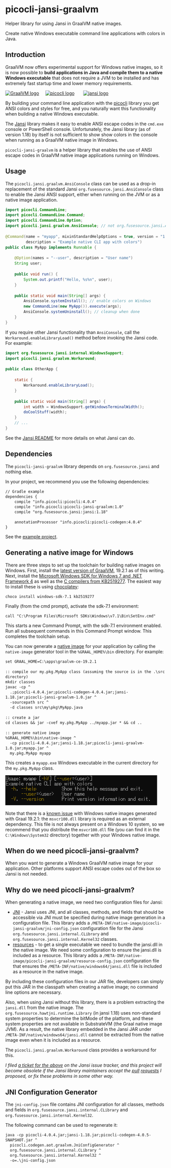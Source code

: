 # picocli-jansi-graalvm
Helper library for using Jansi in GraalVM native images.

Create native Windows executable command line applications with colors in Java.

## Introduction

GraalVM now offers experimental support for Windows native images,
so it is now possible to **build applications in Java and compile them to a native Windows executable** that does not require a JVM to be installed and has extremely fast startup time and lower memory requirements.

<a href="https://www.graalvm.org/"><img src="https://www.graalvm.org/resources/img/logo-colored.svg" alt="GraalVM logo"></a> &nbsp;&nbsp;&nbsp;  <a href="https://github.com/remkop/picocli"><img src="https://picocli.info/images/logo/horizontal.png" height="40" alt="picocli logo"></a> &nbsp;&nbsp;&nbsp;&nbsp;&nbsp; <a href="https://github.com/fusesource/jansi"><img src="https://camo.githubusercontent.com/f1eebfa71af81086762ab38337c9d563bd7ac6a1/687474703a2f2f66757365736f757263652e6769746875622e696f2f6a616e73692f696d616765732f70726f6a6563742d6c6f676f2e706e67" alt="jansi logo" height="30"></a>

By building your command line application with the [picocli](https://github.com/remkop/picocli) library you get ANSI colors and styles for free, and you naturally want this functionality when building a native Windows executable.

The [Jansi](https://github.com/fusesource/jansi) library makes it easy to enable ANSI escape codes in the `cmd.exe` console or PowerShell console. Unfortunately, the Jansi library (as of version 1.18) by itself is not sufficient to show show colors in the console when running as a GraalVM native image in Windows.

`picocli-jansi-graalvm` is a helper library that enables the use of ANSI escape codes in GraalVM native image applications running on Windows.

## Usage

The `picocli.jansi.graalvm.AnsiConsole` class can be used as a drop-in replacement of the standard Jansi `org.fusesource.jansi.AnsiConsole` class to enable the Jansi ANSI support, either when running on the JVM or as a native image application.


```java
import picocli.CommandLine;
import picocli.CommandLine.Command;
import picocli.CommandLine.Option;
import picocli.jansi.graalvm.AnsiConsole; // not org.fusesource.jansi.AnsiConsole

@Command(name = "myapp", mixinStandardHelpOptions = true, version = "1.0",
         description = "Example native CLI app with colors")
public class MyApp implements Runnable {

    @Option(names = "--user", description = "User name")
    String user;
    
    public void run() {
        System.out.printf("Hello, %s%n", user);
    }

    public static void main(String[] args) {
        AnsiConsole.systemInstall(); // enable colors on Windows
        new CommandLine(new MyApp()).execute(args);
        AnsiConsole.systemUninstall(); // cleanup when done
    }
}
```

If you require other Jansi functionality than `AnsiConsole`,
call the `Workaround.enableLibraryLoad()` method before invoking the Jansi code. For example:

```java
import org.fusesource.jansi.internal.WindowsSupport;
import picocli.jansi.graalvm.Workaround;

public class OtherApp {

    static {
        Workaround.enableLibraryLoad();
    }

    public static void main(String[] args) {
        int width = WindowsSupport.getWindowsTerminalWidth();
        doCoolStuff(width);
    }
    // ...
}
```

See the [Jansi README](https://github.com/fusesource/jansi) for more details on what Jansi can do.

## Dependencies

The `picocli-jansi-graalvm` library depends on `org.fusesource.jansi` and nothing else.

In your project, we recommend you use the following dependencies:

```
// Gradle example
dependencies {
    compile "info.picocli:picocli:4.0.4"
    compile "info.picocli:picocli-jansi-graalvm:1.0"
    compile "org.fusesource.jansi:jansi:1.18"

    annotationProcessor "info.picocli:picocli-codegen:4.0.4"
}
```

See the [example project](https://github.com/remkop/picocli-jansi-graalvm/tree/master/examples).

## Generating a native image for Windows

There are three steps to set up the toolchain for building native images on Windows. First, install the [latest version of GraalVM](https://www.graalvm.org/docs/getting-started/), 19.2.1 as of this writing.  Next, install the [Microsoft Windows SDK for Windows 7 and .NET Framework 4](https://www.microsoft.com/en-us/download/details.aspx?id=8442) as well as the [C compilers from KB2519277](https://stackoverflow.com/a/45784634/873282). The easiest way to install these is using [chocolatey](https://chocolatey.org/docs/installation):

```
choco install windows-sdk-7.1 kb2519277
```

Finally (from the cmd prompt), activate the sdk-7.1 environment:

```
call "C:\Program Files\Microsoft SDKs\Windows\v7.1\Bin\SetEnv.cmd"
```

This starts a new Command Prompt, with the sdk-7.1 environment enabled. Run all subsequent commands in this Command Prompt window. This completes the toolchain setup.

You can now generate a [native image](https://www.graalvm.org/docs/reference-manual/native-image/) for your application by calling the `native-image` generator tool in the `%GRAAL_HOME%\bin` directory. For example:

```
set GRAAL_HOME=C:\apps\graalvm-ce-19.2.1

:: compile our my.pkg.MyApp class (assuming the source is in the .\src directory)
mkdir classes
javac -cp ^
  .;picocli-4.0.4.jar;picocli-codegen-4.0.4.jar;jansi-1.18.jar;picocli-jansi-graalvm-1.0.jar ^
  -sourcepath src ^
  -d classes src\my\pkg\MyApp.java

:: create a jar
cd classes && jar -cvef my.pkg.MyApp ../myapp.jar * && cd ..

:: generate native image
%GRAAL_HOME%\bin\native-image ^
  -cp picocli-4.0.4.jar;jansi-1.18.jar;picocli-jansi-graalvm-1.0.jar;myapp.jar ^
  my.pkg.MyApp myapp
```

This creates a `myapp.exe` Windows executable in the current directory for the `my.pkg.MyApp` class.

![MyApp usage](docs/images/myapp-usage.png)

Note that there is a [known issue](https://github.com/oracle/graal/issues/1762) with Windows native images generated with Graal 19.2.1:  the `msvcr100.dll` library is required as an external dependency. This file is not always present on a Windows 10 system, so we recommend that you distribute the `msvcr100.dll` file (you can find it in the `C:\Windows\System32` directory) together with your Windows native image.


## When do we need picocli-jansi-graalvm?

When you want to generate a Windows GraalVM native image for your application.
Other platforms support ANSI escape codes out of the box so Jansi is not needed.

## Why do we need picocli-jansi-graalvm?

When generating a native image, we need two configuration files for Jansi:

* [JNI](https://github.com/oracle/graal/blob/master/substratevm/JNI.md) - Jansi uses JNI, and all classes, methods, and fields that should be accessible via JNI must be specified during native image generation in a configuration file. This library adds a `/META-INF/native-image/picocli-jansi-graalvm/jni-config.json` configuration file for the Jansi `org.fusesource.jansi.internal.CLibrary` and `org.fusesource.jansi.internal.Kernel32` classes.
* [resources](https://github.com/oracle/graal/blob/master/substratevm/RESOURCES.md) - to get a single executable we need to bundle the jansi.dll in the native image. We need some configuration to ensure the jansi.dll is included as a resource.  This library adds a `/META-INF/native-image/picocli-jansi-graalvm/resource-config.json` configuration file that ensures the `/META-INF/native/windows64/jansi.dll` file is included as a resource in the native image.

By including these configuration files in our JAR file, developers can simply put this JAR in the classpath when creating a native image; no command line options are necessary.

Also, when using Jansi without this library, there is a problem extracting the `jansi.dll` from the native image.
The `org.fusesource.hawtjni.runtime.Library` (in jansi 1.18) uses non-standard
system properties to determine the bitMode of the platform,
and these system properties are not available in SubstrateVM (the Graal native image JVM).
As a result, the native library embedded in the Jansi JAR under `/META-INF/native/windows64/jansi.dll`
cannot be extracted from the native image even when it is included as a resource.

The `picocli.jansi.graalvm.Workaround` class provides a workaround for this.

*I filed [a ticket for the above](https://github.com/fusesource/jansi/issues/162) on the Jansi issue tracker, and this project will become obsolete if the Jansi library maintainers accept the [pull](https://github.com/fusesource/jansi-native/pull/21) [requests](https://github.com/fusesource/hawtjni/pull/61) I proposed, or fix these problems in some other way.*

## JNI Configuration Generator

The `jni-config.json` file contains JNI configuration for all classes, methods and fields in `org.fusesource.jansi.internal.CLibrary` and `org.fusesource.jansi.internal.Kernel32`.

The following command can be used to regenerate it:

```
java -cp picocli-4.0.4.jar;jansi-1.18.jar;picocli-codegen-4.0.5-SNAPSHOT.jar ^
  picocli.codegen.aot.graalvm.JniConfigGenerator ^
  org.fusesource.jansi.internal.CLibrary ^
  org.fusesource.jansi.internal.Kernel32 ^
  -o=.\jni-config.json
```
